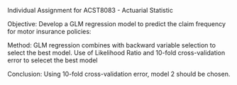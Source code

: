 Individual Assignment for ACST8083 - Actuarial Statistic 

Objective: Develop a GLM regression model to predict the claim frequency for motor insurance policies:

Method: GLM regression combines with backward variable selection to select the best model. Use of Likelihood Ratio and 10-fold cross-validation error to selecet the best model

Conclusion: Using 10-fold cross-validation error, model 2 should be chosen. 
